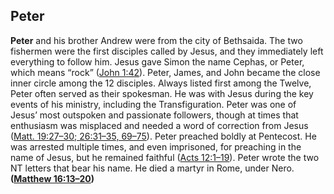 
## Peter

**Peter** and his brother Andrew were from the city of Bethsaida. The two fishermen were the first disciples called by Jesus, and they immediately left everything to follow him. Jesus gave Simon the name Cephas, or Peter, which means “rock” ([John 1:42](https://www.esv.org/John+1%3A42/)). Peter, James, and John became the close inner circle among the 12 disciples. Always listed first among the Twelve, Peter often served as their spokesman. He was with Jesus during the key events of his ministry, including the Transfiguration. Peter was one of Jesus’ most outspoken and passionate followers, though at times that enthusiasm was misplaced and needed a word of correction from Jesus ([Matt. 19:27–30; 26:31–35, 69–75](https://www.esv.org/Matthew+19%3A27%E2%80%9330%2C+26%3A31%E2%80%9335%2C+26%3A69%E2%80%9375/)). Peter preached boldly at Pentecost. He was arrested multiple times, and even imprisoned, for preaching in the name of Jesus, but he remained faithful ([Acts 12:1–19](https://www.esv.org/Acts+12%3A1%E2%80%9319/)). Peter wrote the two NT letters that bear his name. He died a martyr in Rome, under Nero. **([Matthew 16:13–20](https://www.esv.org/Matthew+16%3A13%E2%80%9320/))**

